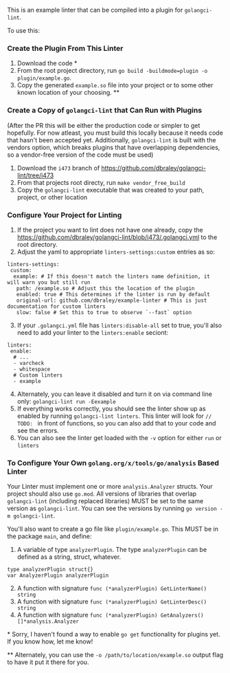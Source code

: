 This is an example linter that can be compiled into a plugin for `golangci-lint`.

To use this:

### Create the Plugin From This Linter

1. Download the code \*
2. From the root project directory, run `go build -buildmode=plugin -o plugin/example.go`.
3. Copy the generated `example.so` file into your project or to some other known location of your choosing. \**


### Create a Copy of `golangci-lint` that Can Run with Plugins
(After the PR this will be either the production code or simpler to get hopefully. For now atleast, you must build this locally because it needs code that hasn't been accepted yet. Additionally, `golangci-lint` is built with the vendors option, which breaks plugins that have overlapping dependencies, so a vendor-free version of the code must be used)

1. Download the `i473` branch of https://github.com/dbraley/golangci-lint/tree/i473
2. From that projects root directy, run `make vendor_free_build`
3. Copy the `golangci-lint` executable that was created to your path, project, or other location

### Configure Your Project for Linting

1. If the project you want to lint does not have one already, copy the https://github.com/dbraley/golangci-lint/blob/i473/.golangci.yml to the root directory.
2. Adjust the yaml to appropriate `linters-settings:custom` entries as so:
```
linters-settings:
 custom:
  example: # If this doesn't match the linters name definition, it will warn you but still run
   path: /example.so # Adjust this the location of the plugin
   enabled: true # This determines if the linter is run by default
   original-url: github.com/dbraley/example-linter # This is just documentation for custom linters
   slow: false # Set this to true to observe `--fast` option
```
3. If your `.golangci.yml` file has `linters:disable-all` set to true, you'll also need to add your linter to the `linters:enable` seciont:
```
linters:
 enable:
  # ...
  - varcheck
  - whitespace
  # Custom linters
  - example
```
4. Alternately, you can leave it disabled and turn it on via command line only: `golangci-lint run -Eexample`
5. If everything works correctly, you should see the linter show up as enabled by running `golangci-lint linters`. This linter will look for `// TODO: ` in front of functions, so you can also add that to your code and see the errors.
6. You can also see the linter get loaded with the `-v` option for either `run` or `linters`

### To Configure Your Own `golang.org/x/tools/go/analysis` Based Linter

Your Linter must implement one or more `analysis.Analyzer` structs.
Your project should also use `go.mod`. All versions of libraries that overlap `golangci-lint` (including replaced libraries) MUST be set to the same version as `golangci-lint`. You can see the versions by running `go version -m golangci-lint`.

You'll also want to create a go file like `plugin/example.go`. This MUST be in the package `main`, and define:
1. A variable of type `analyzerPlugin`. The type `analyzerPlugin` can be defined as a string, struct, whatever.
```
type analyzerPlugin struct{}
var AnalyzerPlugin analyzerPlugin
```
2. A function with signature `func (*analyzerPlugin) GetLinterName() string`
3. A function with signature `func (*analyzerPlugin) GetLinterDesc() string`
4. A function with signature `func (*analyzerPlugin) GetAnalyzers() []*analysis.Analyzer`

\* Sorry, I haven't found a way to enable `go get` functionality for plugins yet. If you know how, let me know!

\** Alternately, you can use the `-o /path/to/location/example.so` output flag to have it put it there for you.
